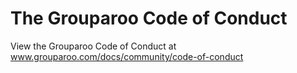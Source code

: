 # The Grouparoo Code of Conduct

View the Grouparoo Code of Conduct at www.grouparoo.com/docs/community/code-of-conduct
